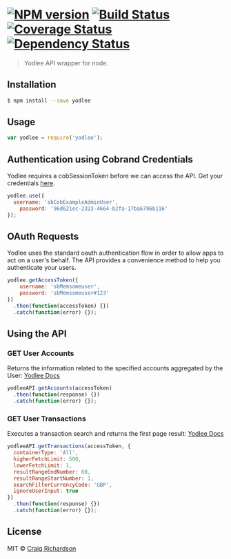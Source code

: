 #  [![NPM version][npm-image]][npm-url] [![Build Status][travis-image]][travis-url] [![Coverage Status][coverage-image]][coverage-url] [![Dependency Status][daviddm-image]][daviddm-url]

> Yodlee API wrapper for node.


## Installation

```sh
$ npm install --save yodlee
```

## Usage

```js
var yodlee = require('yodlee');
```


## Authentication using Cobrand Credentials
Yodlee requires a cobSessionToken before we can access the API. Get your credentials [here](https://devnow.yodlee.com).

```js
yodlee.use({
  username: 'sbCobExampleAdminUser',
    password: '96d621ec-2323-4664-b2fa-17ba6796b116'
});

```

## OAuth Requests
Yodlee uses the standard oauth authentication flow in order to allow apps to act on a user's behalf. The API provides a convenience method to help you authenticate your users. 

```js
yodlee.getAccessToken({
    username: 'sbMemsomeuser',
    password: 'sbMemsomeuser#123'
})
  .then(function(accessToken) {})
  .catch(function(error) {}); 

```

## Using the API
### GET User Accounts
Returns the information related to the specified accounts aggregated by the User: [Yodlee Docs](https://developer.yodlee.com/Aggregation_API/Aggregation_Services_Guide/Aggregation_REST_API_Reference/getSiteAccounts)


```js
yodleeAPI.getAccounts(accessToken)
  .then(function(response) {})
  .catch(function(error) {}); 

```

### GET User Transactions
Executes a transaction search and returns the first page result: [Yodlee Docs](https://developer.yodlee.com/Aggregation_API/Aggregation_Services_Guide/Aggregation_REST_API_Reference/executeUserSearchRequest)

```js
yodleeAPI.getTransactions(accessToken, {
  containerType: 'All',
  higherFetchLimit: 500,
  lowerFetchLimit: 1,
  resultRangeEndNumber: 60,
  resultRangeStartNumber: 1,
  searchFilterCurrencyCode: 'GBP',
  ignoreUserInput: true
})
  .then(function(response) {})
  .catch(function(error) {}); 

```

## License

MIT © [Craig Richardson](craigrich.me)


[npm-image]: https://badge.fury.io/js/yodlee.svg
[npm-url]: https://npmjs.org/package/yodlee
[travis-image]: https://travis-ci.org/craigrich/yodlee.svg?branch=master
[travis-url]: https://travis-ci.org/craigrich/yodlee
[daviddm-image]: https://david-dm.org/craigrich/yodlee.svg?theme=shields.io
[daviddm-url]: https://david-dm.org/craigrich/yodlee
[coverage-image]: https://coveralls.io/repos/craigrich/yodlee/badge.svg?branch=master
[coverage-url]: https://coveralls.io/r/craigrich/yodlee?branch=master